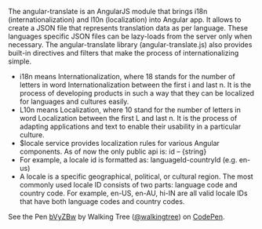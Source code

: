 The angular-translate is an AngularJS module that brings i18n (internationalization) and l10n (localization) into Angular app. It allows to create a JSON file that represents translation data as per language. These languages specific JSON files can be lazy-loads from the server only when necessary. The angular-translate library (angular-translate.js) also provides built-in directives and filters that make the process of internationalizing simple.

*	i18n means Internationalization, where 18 stands for the number of letters in word Internationalization between the first i and last n. It is the process of developing products in such a way that they can be localized for languages and cultures easily. 
*	L10n means Localization, where 10 stand for the number of letters in word Localization between the first L and last n. It is the process of adapting applications and text to enable their usability in a particular culture.
*	$locale service provides localization rules for various Angular components. As of now the only public api is: id – {string}
*	For example, a locale id is formatted as: languageId-countryId (e.g. en-us)
*	A locale is a specific geographical, political, or cultural region. The most commonly used locale ID consists of two parts: language code and country code. For example, en-US, en-AU, hi-IN are all valid locale IDs that have both language codes and country codes.

<p data-height="268" data-theme-id="0" data-slug-hash="bVyZBw" data-default-tab="result" data-user="walkingtree" class='codepen'>See the Pen <a href='http://codepen.io/walkingtree/pen/bVyZBw/'>bVyZBw</a> by Walking Tree (<a href='http://codepen.io/walkingtree'>@walkingtree</a>) on <a href='http://codepen.io'>CodePen</a>.</p>
<script async src="//assets.codepen.io/assets/embed/ei.js"></script>
